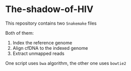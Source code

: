# The-shadow-of-HIV

This repository contains two `Snakemake` files

Both of them:

1) Index the reference genome
2) Align cfDNA to the indexed genome
3) Extract unmapped reads

One script uses `bwa` algorithm, the other one uses `bowtie2`
